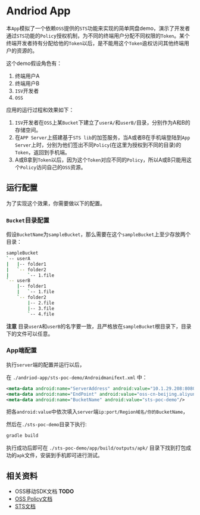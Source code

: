 Andriod App
=====================================

本`App`模拟了一个依赖`OSS`提供的`STS`功能来实现的简单网盘demo，演示了开发者通过`STS`功能的`Polic`y授权机制，为不同的终端用户分配不同权限的`Token`。某个终端开发者持有分配给他的`Token`以后，是不能用这个`Token`逾权访问其他终端用户的资源的。

这个demo假设角色有：

1. 终端用户A
1. 终端用户B
1. `ISV`开发者
1. `OSS`

应用的运行过程和效果如下：

1. `ISV`开发者在`OSS`上某`Bucket`下建立了`userA/`和`userB/`目录，分别作为A和B的存储空间。
2. 在`APP Server`上搭建基于`STS lib`的加签服务，当A或者B在手机端登陆到`App Server`上时，分别为他们签出不同`Policy`(在这里为授权到不同的目录)的`Token`，返回到手机端。
3. A或B拿到`Token`以后，因为这个`Token`对应不同的`Policy`，所以A或B只能用这个`Policy`访问自己的`OSS`资源。

运行配置
---------------------

为了实现这个效果，你需要做以下的配置。


### `Bucket`目录配置

假设`BucketName`为`sampleBucket`，那么需要在这个`sampleBucket`上至少存放两个目录：

```bash
sampleBucket
`-- userA
|   |-- folder1
|   `-- folder2
|       `-- 1.file
`-- userB
    |-- folder1
    |   `-- 1.file
    `-- folder2
        |-- 2.file
        |-- 3.file
        `-- 4.file
```

**注意** 目录`userA`和`userB`的名字要一致，且严格放在`sampleBucket`根目录下，目录下的文件可以任意。

### App端配置

执行`server`端的配置并运行以后，

在 `./andriod-app/sts-poc-demo/Androidmanifext.xml` 中：


```xml
<meta-data android:name="ServerAddress" android:value="10.1.29.208:8080"/>
<meta-data android:name="EndPoint" android:value="oss-cn-beijing.aliyuncs.com"/>
<meta-data android:name="BucketName" android:value="sts-poc-demo"/>
```

把各`android:value`中依次填入`server`端`ip:port/Region域名/你的BucketName`，

然后在`./sts-poc-demo`目录下执行:

```bash
gradle build
```

执行成功后即可在 `./sts-poc-demo/app/build/outputs/apk/` 目录下找到打包成功的`apk`文件，安装到手机即可进行测试。

相关资料
--------------------

- OSS移动SDK文档 **TODO**
- [OSS Policy文档](http://docs.aliyun.com/#/pub/oss/api-reference/access-control&granting-permissions)
- [STS文档](http://docs.aliyun.com/#/pub/ram)
